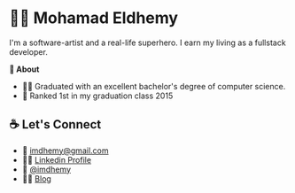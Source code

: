 # 🦸🏻 Mohamad Eldhemy

I'm a software-artist and a real-life superhero. I earn my living as a fullstack developer.

**🥇 About**

- 🧑‍🎓 Graduated with an excellent bachelor's degree of computer science.
- 🚀 Ranked 1st in my graduation class 2015

## ☕️ Let's Connect

- 📧 <a href='mailto:imdhemy@gmail.com'>imdhemy@gmail.com</a>
- 🕴🏻 [Linkedin Profile](https://www.linkedin.com/in/imdhemy/)
- 🐤 [@imdhemy](https://twitter.com/imdhemy)
- ✍🏻 [Blog](https://imdhemy.github.io/)
